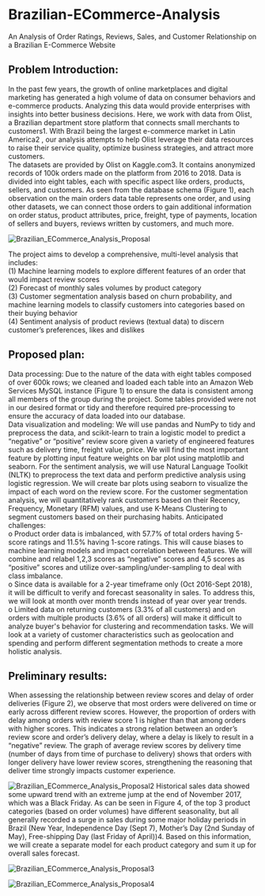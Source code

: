 # Brazilian-ECommerce-Analysis
An Analysis of Order Ratings, Reviews, Sales, and Customer Relationship on a Brazilian E-Commerce Website

<h2>Problem Introduction: </h2>
In the past few years, the growth of online marketplaces and digital marketing has generated a high volume of data on consumer behaviors and e-commerce products. Analyzing this data would provide enterprises with insights into better business decisions. Here, we work with data from Olist, a Brazilian department store platform that connects small merchants to customers1. With Brazil being the largest e-commerce market in Latin America2 , our analysis attempts to help Olist leverage their data resources to raise their service quality, optimize business strategies, and attract more customers.<br />
The datasets are provided by Olist on Kaggle.com3. It contains anonymized records of 100k orders made on the platform from 2016 to 2018. Data is divided into eight tables, each with specific aspect like orders, products, sellers, and customers. As seen from the database schema (Figure 1), each observation on the main orders data table represents one order, and using other datasets, we can connect those orders to gain additional information on order status, product attributes, price, freight, type of payments, location of sellers and buyers, reviews written by customers, and much more.<br />

![Brazilian_ECommerce_Analysis_Proposal](https://user-images.githubusercontent.com/87089936/143927648-f652469f-7ab8-462a-bc5f-f0cc5a034e94.jpg)

The project aims to develop a comprehensive, multi-level analysis that includes:<br />
(1) Machine learning models to explore different features of an order that would impact review scores<br />
(2) Forecast of monthly sales volumes by product category<br />
(3) Customer segmentation analysis based on churn probability, and machine learning models to classify customers into categories based on their buying behavior<br />
(4) Sentiment analysis of product reviews (textual data) to discern customer’s preferences, likes and dislikes<br />

<h2>Proposed plan: </h2>
Data processing: Due to the nature of the data with eight tables composed of over 600k rows; we cleaned and loaded each table into an Amazon Web Services MySQL instance (Figure 1) to ensure the data is consistent among all members of the group during the project. Some tables provided were not in our desired format or tidy and therefore required pre-processing to ensure the accuracy of data loaded into our database.<br />
Data visualization and modeling: We will use pandas and NumPy to tidy and preprocess the data, and scikit-learn to train a logistic model to predict a “negative” or “positive” review score given a variety of engineered features such as delivery time, freight value, price. We will find the most important feature by plotting input feature weights on bar plot using matplotlib and seaborn. For the sentiment analysis, we will use Natural Language Toolkit (NLTK) to preprocess the text data and perform predictive analysis using logistic regression. We will create bar plots using seaborn to visualize the impact of each word on the review score. For the customer segmentation analysis, we will quantitatively rank customers based on their Recency, Frequency, Monetary (RFM) values, and use K-Means Clustering to segment customers based on their purchasing habits.
Anticipated challenges:<br />
o Product order data is imbalanced, with 57.7% of total orders having 5-score ratings and 11.5% having 1-score ratings. This will cause biases to machine learning models and impact correlation between features. We will combine and relabel 1,2,3 scores as “negative” scores and 4,5 scores as “positive” scores and utilize over-sampling/under-sampling to deal with class imbalance.<br />
o Since data is available for a 2-year timeframe only (Oct 2016-Sept 2018), it will be difficult to verify and forecast seasonality in sales. To address this, we will look at month over month trends instead of year over year trends.<br />
o Limited data on returning customers (3.3% of all customers) and on orders with multiple products (3.6% of all orders) will make it difficult to analyze buyer's behavior for clustering and recommendation tasks. We will look at a variety of customer characteristics such as geolocation and spending and perform different segmentation methods to create a more holistic analysis.<br />
<h2>Preliminary results: </h2>
When assessing the relationship between review scores and delay of order deliveries (Figure 2), we observe that most orders were delivered on time or early across different review scores. However, the proportion of orders with delay among orders with review score 1 is higher than that among orders with higher scores. This indicates a strong relation between an order’s review score and order’s delivery delay, where a delay is likely to result in a “negative” review. The graph of average review scores by delivery time (number of days from time of purchase to delivery) shows that orders with longer delivery have lower review scores, strengthening the reasoning that deliver time strongly impacts customer experience.<br />

![Brazilian_ECommerce_Analysis_Proposal2](https://user-images.githubusercontent.com/87089936/143927647-5d58f4f7-eb21-4d03-a616-8723f0ed1b9b.jpg)
Historical sales data showed some upward trend with an extreme jump at the end of November 2017, which was a Black Friday. As can be seen in Figure 4, of the top 3 product categories (based on order volumes) have different seasonality, but all generally recorded a surge in sales during some major holiday periods in Brazil (New Year, Independence Day (Sept 7), Mother’s Day (2nd Sunday of May), Free-shipping Day (last Friday of April))4. Based on this information, we will create a separate model for each product category and sum it up for overall sales forecast.<br />

![Brazilian_ECommerce_Analysis_Proposal3](https://user-images.githubusercontent.com/87089936/143927646-16facb66-5cd9-4d83-a14d-c90405807577.jpg)

![Brazilian_ECommerce_Analysis_Proposal4](https://user-images.githubusercontent.com/87089936/143927644-26350426-9a12-4a69-b338-0afc52f6dd9a.jpg)
